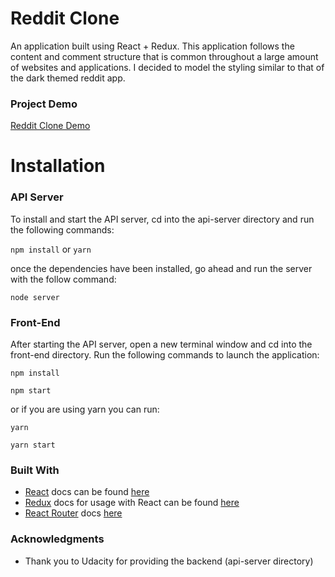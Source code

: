 # Reddit Clone

An application built using React + Redux. This application follows the content and comment structure that is common throughout a large amount of websites and applications. I decided to model the styling similar to that of the dark themed reddit app.

### Project Demo

[Reddit Clone Demo](https://youtu.be/XUdssm4QRuo)

# Installation

### API Server

To install and start the API server, cd into the api-server directory and run the following commands:

`npm install` or `yarn`

once the dependencies have been installed, go ahead and run the server with the follow command:

`node server`


### Front-End

After starting the API server, open a new terminal window and cd into the front-end directory. Run the following commands to launch the application:

`npm install`

`npm start`

or if you are using yarn you can run:

`yarn`

`yarn start`

### Built With

* [React](https://github.com/facebookincubator/create-react-app) docs can be found [here](https://reactjs.org/)
* [Redux](https://github.com/reactjs/react-redux) docs for usage with React can be found [here](https://redux.js.org/docs/basics/UsageWithReact.html)
* [React Router](https://github.com/ReactTraining/react-router) docs [here](https://reacttraining.com/react-router/)

### Acknowledgments

* Thank you to Udacity for providing the backend (api-server directory)
